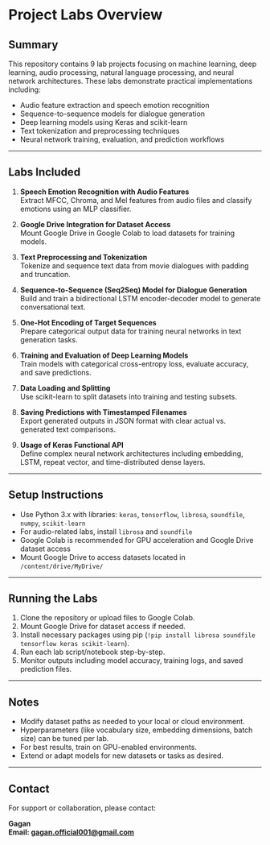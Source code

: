 # Project Labs Overview

## Summary

This repository contains 9 lab projects focusing on machine learning, deep learning, audio processing, natural language processing, and neural network architectures. These labs demonstrate practical implementations including:

- Audio feature extraction and speech emotion recognition
- Sequence-to-sequence models for dialogue generation
- Deep learning models using Keras and scikit-learn
- Text tokenization and preprocessing techniques
- Neural network training, evaluation, and prediction workflows

---

## Labs Included

1. **Speech Emotion Recognition with Audio Features**  
   Extract MFCC, Chroma, and Mel features from audio files and classify emotions using an MLP classifier.

2. **Google Drive Integration for Dataset Access**  
   Mount Google Drive in Google Colab to load datasets for training models.

3. **Text Preprocessing and Tokenization**  
   Tokenize and sequence text data from movie dialogues with padding and truncation.

4. **Sequence-to-Sequence (Seq2Seq) Model for Dialogue Generation**  
   Build and train a bidirectional LSTM encoder-decoder model to generate conversational text.

5. **One-Hot Encoding of Target Sequences**  
   Prepare categorical output data for training neural networks in text generation tasks.

6. **Training and Evaluation of Deep Learning Models**  
   Train models with categorical cross-entropy loss, evaluate accuracy, and save predictions.

7. **Data Loading and Splitting**  
   Use scikit-learn to split datasets into training and testing subsets.

8. **Saving Predictions with Timestamped Filenames**  
   Export generated outputs in JSON format with clear actual vs. generated text comparisons.

9. **Usage of Keras Functional API**  
   Define complex neural network architectures including embedding, LSTM, repeat vector, and time-distributed dense layers.

---

## Setup Instructions

- Use Python 3.x with libraries: `keras`, `tensorflow`, `librosa`, `soundfile`, `numpy`, `scikit-learn`
- For audio-related labs, install `librosa` and `soundfile`
- Google Colab is recommended for GPU acceleration and Google Drive dataset access
- Mount Google Drive to access datasets located in `/content/drive/MyDrive/`

---

## Running the Labs

1. Clone the repository or upload files to Google Colab.
2. Mount Google Drive for dataset access if needed.
3. Install necessary packages using pip (`!pip install librosa soundfile tensorflow keras scikit-learn`).
4. Run each lab script/notebook step-by-step.
5. Monitor outputs including model accuracy, training logs, and saved prediction files.

---

## Notes

- Modify dataset paths as needed to your local or cloud environment.
- Hyperparameters (like vocabulary size, embedding dimensions, batch size) can be tuned per lab.
- For best results, train on GPU-enabled environments.
- Extend or adapt models for new datasets or tasks as desired.

---

## Contact

For support or collaboration, please contact:

**Gagan**  
**Email: gagan.official001@gmail.com**

